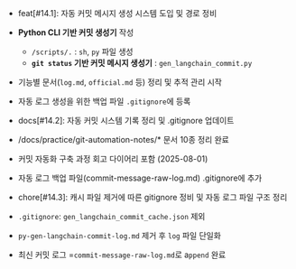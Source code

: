 
- feat[#14.1]: 자동 커밋 메시지 생성 시스템 도입 및 경로 정비

- **Python CLI 기반 커밋 생성기** 작성 
  - `/scripts/.` : `sh`, `py` 파일 생성
  - **`git status` 기반 커밋 메시지 생성기** : `gen_langchain_commit.py`
- 기능별 문서(`log.md`, `official.md` 등) 정리 및 추적 관리 시작
- 자동 로그 생성을 위한 백업 파일 `.gitignore`에 등록

- docs[#14.2]: 자동 커밋 시스템 기록 정리 및 .gitignore 업데이트

- /docs/practice/git-automation-notes/* 문서 10종 정리 완료
- 커밋 자동화 구축 과정 회고 다이어리 포함 (2025-08-01)
- 자동 로그 백업 파일(commit-message-raw-log.md) .gitignore에 추가

- chore[#14.3]: 캐시 파일 제거에 따른 gitignore 정비 및 자동 로그 파일 구조 정리

- `.gitignore`: `gen_langchain_commit_cache.json` 제외
- `py-gen-langchain-commit-log.md` 제거 후 `log` 파일 단일화
- 최신 커밋 로그 =`commit-message-raw-log.md`로 a`ppend` 완료
